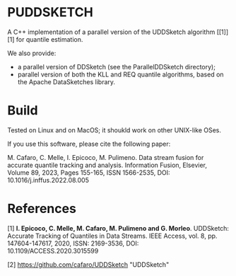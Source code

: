 # PUDDSKETCH


A C++ implementation of a parallel version of the UDDSketch algorithm [\[1\]][1]  for quantile estimation.

We also provide:

- a parallel version of DDSketch (see the ParallelDDSketch directory);
- parallel version of both the KLL and REQ quantile algorithms, based on the Apache DataSketches library.

# Build
Tested on Linux and on MacOS; it shoukld work on other UNIX-like OSes.

If you use this software, please cite the following paper:

M. Cafaro, C. Melle, I. Epicoco, M. Pulimeno. Data stream fusion for accurate quantile tracking and analysis. Information Fusion, Elsevier, Volume 89, 2023, Pages 155-165, ISSN 1566-2535, DOI: 10.1016/j.inffus.2022.08.005

# References

\[1\] **I. Epicoco, C. Melle, M. Cafaro, M. Pulimeno and G. Morleo**. UDDSketch: Accurate Tracking of Quantiles in Data Streams. IEEE Access, vol. 8, pp. 147604-147617, 2020, ISSN: 2169-3536, DOI: 10.1109/ACCESS.2020.3015599

\[2\] <https://github.com/cafaro/UDDSketch> "UDDSketch"
